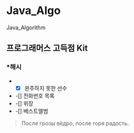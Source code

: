 # Java_Algo
Java_Algorithm

## 프로그래머스 고득점 Kit </br>
### *해시
   * -[X] 완주하지 못한 선수
   * -[] 전화번호 목록
   * -[] 위장
   * -[] 베스트앨범 

> После грозы вёдро, после горя радость.
